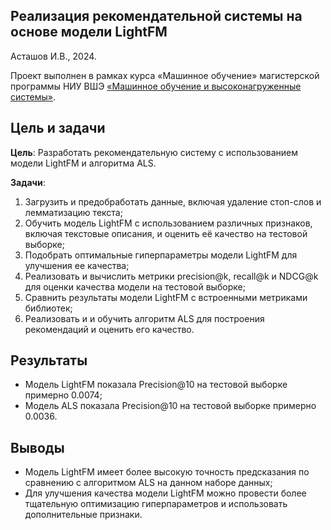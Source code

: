 ## Реализация рекомендательной системы на основе модели LightFM

Асташов И.В., 2024.

Проект выполнен в рамках курса «Машинное обучение» магистерской программы НИУ ВШЭ [«Машинное обучение и высоконагруженные системы»](https://www.hse.ru/ma/mlds/).


## Цель и задачи

**Цель**: Разработать рекомендательную систему с использованием модели LightFM и алгоритма ALS.


**Задачи**:

1. Загрузить и предобработать данные, включая удаление стоп-слов и лемматизацию текста;
2. Обучить модель LightFM с использованием различных признаков, включая текстовые описания, и оценить её качество на тестовой выборке;
3. Подобрать оптимальные гиперпараметры модели LightFM для улучшения ее качества;
4. Реализовать и вычислить метрики precision@k, recall@k и NDCG@k для оценки качества модели на тестовой выборке;
5. Сравнить результаты модели LightFM с встроенными метриками библиотек;
6. Реализовать и и обучить алгоритм ALS для построения рекомендаций и оценить его качество.

## Результаты

- Модель LightFM показала Precision@10 на тестовой выборке примерно 0.0074;
- Модель ALS показала Precision@10 на тестовой выборке примерно 0.0036.

## Выводы

- Модель LightFM имеет более высокую точность предсказания по сравнению с алгоритмом ALS на данном наборе данных;
- Для улучшения качества модели LightFM можно провести более тщательную оптимизацию гиперпараметров и использовать дополнительные признаки.